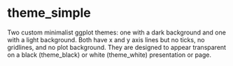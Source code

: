 # theme_simple
Two custom minimalist ggplot themes: one with a dark background and one with a light background. Both have x and y axis lines but no ticks, no gridlines, and no plot background. They are designed to appear transparent on a black (theme_black) or white (theme_white) presentation or page.
